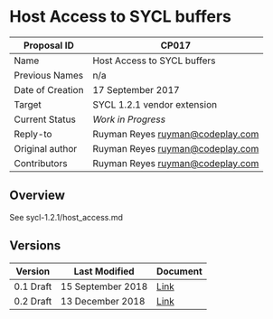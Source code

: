 # Host Access to SYCL buffers

| Proposal ID | CP017 |
|-------------|--------|
| Name | Host Access to SYCL buffers |
| Previous Names | n/a |
| Date of Creation | 17 September 2017 |
| Target | SYCL 1.2.1 vendor extension |
| Current Status | _Work in Progress_ |
| Reply-to | Ruyman Reyes <ruyman@codeplay.com> |
| Original author | Ruyman Reyes <ruyman@codeplay.com> |
| Contributors | Ruyman Reyes <ruyman@codeplay.com> |

## Overview

See sycl-1.2.1/host_access.md

## Versions

| Version | Last Modified | Document |
|---------|----- | ---------|
| 0.1 Draft | 15 September 2018 | [Link](sycl-1.2.1/host-access.md) |
| 0.2 Draft | 13 December 2018 | [Link](sycl-1.2.1/host-access.md) |

